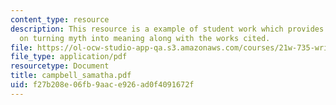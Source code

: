 ```yaml
---
content_type: resource
description: This resource is a example of student work which provides information
  on turning myth into meaning along with the works cited.
file: https://ol-ocw-studio-app-qa.s3.amazonaws.com/courses/21w-735-writing-and-reading-the-essay-fall-2005/f27b208e06fb9aace926ad0f4091672f_campbell_samatha.pdf
file_type: application/pdf
resourcetype: Document
title: campbell_samatha.pdf
uid: f27b208e-06fb-9aac-e926-ad0f4091672f
---
```

